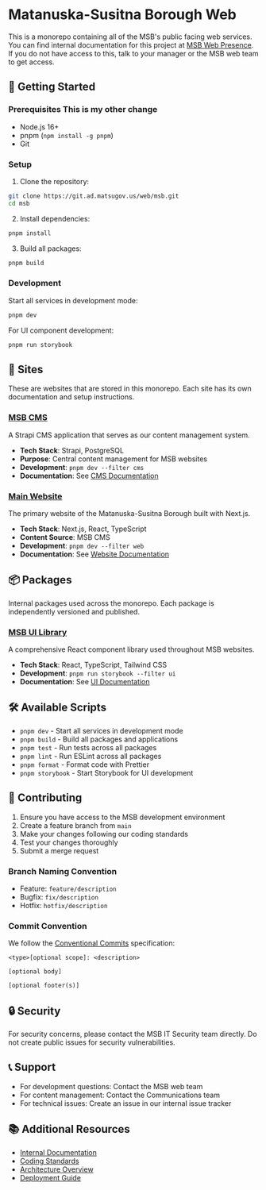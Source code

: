 # Matanuska-Susitna Borough Web

This is a monorepo containing all of the MSB's public facing web services. You can find internal documentation for this project at [MSB Web Presence](https://git.ad.matsugov.us/ops/obsidian/msb_obsidian/-/blob/main/freedom/Docs/Projects/MSB%20web/MSB%20Web%20Presence.md?ref_type=heads). If you do not have access to this, talk to your manager or the MSB web team to get access.

## 🚀 Getting Started

### Prerequisites This is my other change

- Node.js 16+
- pnpm (`npm install -g pnpm`)
- Git

### Setup

1. Clone the repository:

```bash
git clone https://git.ad.matsugov.us/web/msb.git
cd msb
```

2. Install dependencies:

```bash
pnpm install
```

3. Build all packages:

```bash
pnpm build
```

### Development

Start all services in development mode:

```bash
pnpm dev
```

For UI component development:

```bash
pnpm run storybook
```

## 🏢 Sites

These are websites that are stored in this monorepo. Each site has its own documentation and setup instructions.

### [MSB CMS](./sites/msb/)

A Strapi CMS application that serves as our content management system.

- **Tech Stack**: Strapi, PostgreSQL
- **Purpose**: Central content management for MSB websites
- **Development**: `pnpm dev --filter cms`
- **Documentation**: See [CMS Documentation](./sites/msb/README.md)

### [Main Website](./sites/msb/)

The primary website of the Matanuska-Susitna Borough built with Next.js.

- **Tech Stack**: Next.js, React, TypeScript
- **Content Source**: MSB CMS
- **Development**: `pnpm dev --filter web`
- **Documentation**: See [Website Documentation](./sites/msb/README.md)

## 📦 Packages

Internal packages used across the monorepo. Each package is independently versioned and published.

### [MSB UI Library](./packages/ui/)

A comprehensive React component library used throughout MSB websites.

- **Tech Stack**: React, TypeScript, Tailwind CSS
- **Development**: `pnpm run storybook --filter ui`
- **Documentation**: See [UI Documentation](./packages/ui/README.md)

## 🛠 Available Scripts

- `pnpm dev` - Start all services in development mode
- `pnpm build` - Build all packages and applications
- `pnpm test` - Run tests across all packages
- `pnpm lint` - Run ESLint across all packages
- `pnpm format` - Format code with Prettier
- `pnpm storybook` - Start Storybook for UI development

## 📝 Contributing

1. Ensure you have access to the MSB development environment
2. Create a feature branch from `main`
3. Make your changes following our coding standards
4. Test your changes thoroughly
5. Submit a merge request

### Branch Naming Convention

- Feature: `feature/description`
- Bugfix: `fix/description`
- Hotfix: `hotfix/description`

### Commit Convention

We follow the [Conventional Commits](https://www.conventionalcommits.org/) specification:

```
<type>[optional scope]: <description>

[optional body]

[optional footer(s)]
```

## 🔒 Security

For security concerns, please contact the MSB IT Security team directly. Do not create public issues for security vulnerabilities.

## 📞 Support

- For development questions: Contact the MSB web team
- For content management: Contact the Communications team
- For technical issues: Create an issue in our internal issue tracker

## 📚 Additional Resources

- [Internal Documentation](https://git.ad.matsugov.us/ops/obsidian/msb_obsidian)
- [Coding Standards](./docs/CODING_STANDARDS.md)
- [Architecture Overview](./docs/ARCHITECTURE.md)
- [Deployment Guide](./docs/DEPLOYMENT.md)

